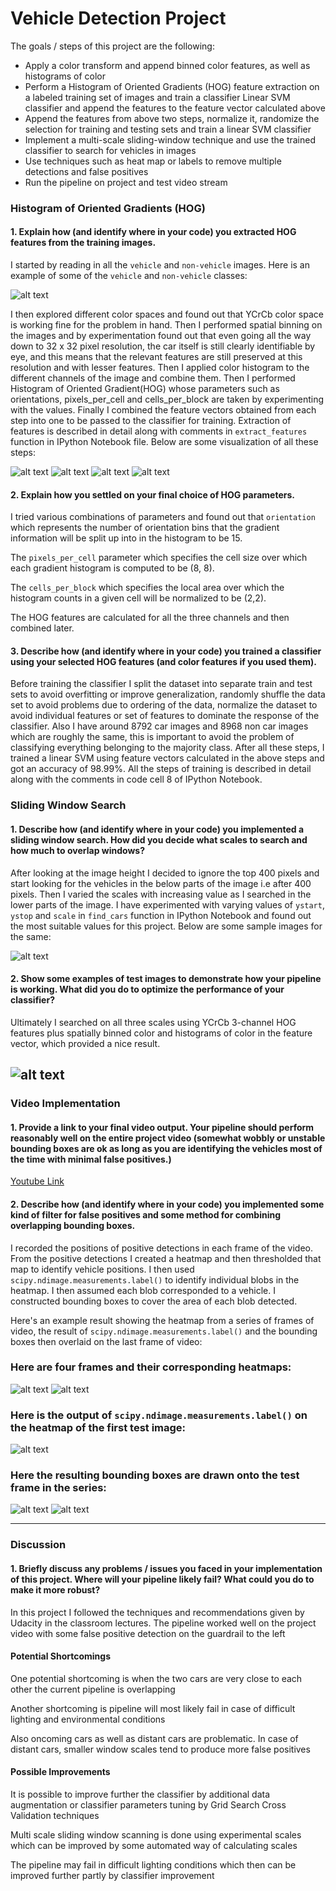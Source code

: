 **Vehicle Detection Project**
=============================

The goals / steps of this project are the following:

* Apply a color transform and append binned color features, as well as histograms of color
* Perform a Histogram of Oriented Gradients (HOG) feature extraction on a labeled training set of images and train a classifier Linear SVM classifier and append the features to the feature vector calculated above
* Append the features from above two steps, normalize it, randomize the selection for training and testing sets and train a linear SVM classifier
* Implement a multi-scale sliding-window technique and use the trained classifier to search for vehicles in images
* Use techniques such as heat map or labels to remove multiple detections and false positives
* Run the pipeline on project and test video stream

[//]: # (Image References)
[image1]: ./output_images/car_not_car.png
[image2]: ./output_images/hog_example_1.png
[image3]: ./output_images/hog_example_2.png
[image4]: ./output_images/hog_example_3.png
[image5]: ./output_images/hog_example_4.png
[image6]: ./output_images/sliding_window_test.png
[image7]: ./output_images/sliding_window.png
[image8]: ./output_images/heat_map_1.png
[image9]: ./output_images/heat_map_2.png
[image10]: ./output_images/label.png
[image11]: ./output_images/final_output_1.png
[image12]: ./output_images/final_output_2.png

### Histogram of Oriented Gradients (HOG)

#### 1. Explain how (and identify where in your code) you extracted HOG features from the training images.

I started by reading in all the `vehicle` and `non-vehicle` images.  Here is an example of some of the `vehicle` and `non-vehicle` classes:

![alt text][image1]

I then explored different color spaces and found out that YCrCb color space is working fine for the problem in hand. Then I performed spatial binning on the images and by experimentation found out that even going all the way down to 32 x 32 pixel resolution, the car itself is still clearly identifiable by eye, and this means that the relevant features are still preserved at this resolution and with lesser features. Then I applied color histogram to the different channels of the image and combine them. Then I performed Histogram of Oriented Gradient(HOG) whose parameters such as orientations, pixels_per_cell and cells_per_block are taken by experimenting with the values. Finally I combined the feature vectors obtained from each step into one to be passed to the classifier for training.
Extraction of features is described in detail along with comments in `extract_features` function in IPython Notebook file. Below are some visualization of all these steps:

![alt text][image2]
![alt text][image3]
![alt text][image4]
![alt text][image5]

#### 2. Explain how you settled on your final choice of HOG parameters.

I tried various combinations of parameters and found out that `orientation` which represents the number of orientation bins that the gradient information will be split up into in the histogram to be 15.

The `pixels_per_cell` parameter which specifies the cell size over which each gradient histogram is computed to be (8, 8).

The `cells_per_block` which specifies the local area over which the histogram counts in a given cell will be normalized to be (2,2).

The HOG features are calculated for all the three channels and then combined later.

#### 3. Describe how (and identify where in your code) you trained a classifier using your selected HOG features (and color features if you used them).

Before training the classifier I split the dataset into separate train and test sets to avoid overfitting or improve generalization, randomly shuffle the data set to avoid problems due to ordering of the data, normalize the dataset to avoid individual features or set of features to dominate the response of the classifier. Also I have around 8792 car images and 8968 non car images which are roughly the same, this is important to avoid the problem of classifying everything belonging to the majority class.
After all these steps, I trained a linear SVM using feature vectors calculated in the above steps and got an accuracy of 98.99%. All the steps of training is described in detail along with the comments in code cell 8 of IPython Notebook.

### Sliding Window Search

#### 1. Describe how (and identify where in your code) you implemented a sliding window search.  How did you decide what scales to search and how much to overlap windows?

After looking at the image height I decided to ignore the top 400 pixels and start looking for the vehicles in the below parts of the image i.e after 400 pixels. Then I varied the scales with increasing value as I searched in the lower parts of the image. I have experimented with varying values of `ystart`, `ystop` and `scale` in `find_cars` function in IPython Notebook and found out the most suitable values for this project. Below are some sample images for the same:

![alt text][image7]

#### 2. Show some examples of test images to demonstrate how your pipeline is working.  What did you do to optimize the performance of your classifier?

Ultimately I searched on all three scales using YCrCb 3-channel HOG features plus spatially binned color and histograms of color in the feature vector, which provided a nice result.

![alt text][image6]
---

### Video Implementation

#### 1. Provide a link to your final video output.  Your pipeline should perform reasonably well on the entire project video (somewhat wobbly or unstable bounding boxes are ok as long as you are identifying the vehicles most of the time with minimal false positives.)

[Youtube Link](https://youtu.be/wMz1v98yi1g)

#### 2. Describe how (and identify where in your code) you implemented some kind of filter for false positives and some method for combining overlapping bounding boxes.

I recorded the positions of positive detections in each frame of the video.  From the positive detections I created a heatmap and then thresholded that map to identify vehicle positions.  I then used `scipy.ndimage.measurements.label()` to identify individual blobs in the heatmap.  I then assumed each blob corresponded to a vehicle.  I constructed bounding boxes to cover the area of each blob detected.  

Here's an example result showing the heatmap from a series of frames of video, the result of `scipy.ndimage.measurements.label()` and the bounding boxes then overlaid on the last frame of video:

### Here are four frames and their corresponding heatmaps:

![alt text][image8]
![alt text][image9]


### Here is the output of `scipy.ndimage.measurements.label()` on the heatmap of the first test image:

![alt text][image10]

### Here the resulting bounding boxes are drawn onto the test frame in the series:

![alt text][image11]
![alt text][image12]


---

### Discussion

#### 1. Briefly discuss any problems / issues you faced in your implementation of this project.  Where will your pipeline likely fail?  What could you do to make it more robust?

In this project I followed the techniques and recommendations given by Udacity in the classroom lectures. The pipeline worked well on the project video with some false positive detection on the guardrail to the left

#### Potential Shortcomings

One potential shortcoming is when the two cars are very close to each other the current pipeline is overlapping

Another shortcoming is pipeline will most likely fail in case of difficult lighting and environmental conditions

Also oncoming cars as well as distant cars are problematic. In case of distant cars, smaller window scales tend to produce more false positives

#### Possible Improvements

It is possible to improve further the classifier by additional data augmentation or classifier parameters tuning by Grid Search Cross Validation techniques

Multi scale sliding window scanning is done using experimental scales which can be improved by some automated way of calculating scales

The pipeline may fail in difficult lighting conditions which then can be improved further partly by classifier improvement
